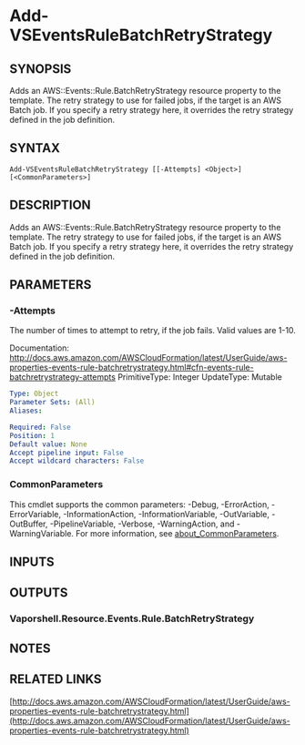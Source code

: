 # Add-VSEventsRuleBatchRetryStrategy

## SYNOPSIS
Adds an AWS::Events::Rule.BatchRetryStrategy resource property to the template.
The retry strategy to use for failed jobs, if the target is an AWS Batch job.
If you specify a retry strategy here, it overrides the retry strategy defined in the job definition.

## SYNTAX

```
Add-VSEventsRuleBatchRetryStrategy [[-Attempts] <Object>] [<CommonParameters>]
```

## DESCRIPTION
Adds an AWS::Events::Rule.BatchRetryStrategy resource property to the template.
The retry strategy to use for failed jobs, if the target is an AWS Batch job.
If you specify a retry strategy here, it overrides the retry strategy defined in the job definition.

## PARAMETERS

### -Attempts
The number of times to attempt to retry, if the job fails.
Valid values are 1-10.

Documentation: http://docs.aws.amazon.com/AWSCloudFormation/latest/UserGuide/aws-properties-events-rule-batchretrystrategy.html#cfn-events-rule-batchretrystrategy-attempts
PrimitiveType: Integer
UpdateType: Mutable

```yaml
Type: Object
Parameter Sets: (All)
Aliases:

Required: False
Position: 1
Default value: None
Accept pipeline input: False
Accept wildcard characters: False
```

### CommonParameters
This cmdlet supports the common parameters: -Debug, -ErrorAction, -ErrorVariable, -InformationAction, -InformationVariable, -OutVariable, -OutBuffer, -PipelineVariable, -Verbose, -WarningAction, and -WarningVariable. For more information, see [about_CommonParameters](http://go.microsoft.com/fwlink/?LinkID=113216).

## INPUTS

## OUTPUTS

### Vaporshell.Resource.Events.Rule.BatchRetryStrategy
## NOTES

## RELATED LINKS

[http://docs.aws.amazon.com/AWSCloudFormation/latest/UserGuide/aws-properties-events-rule-batchretrystrategy.html](http://docs.aws.amazon.com/AWSCloudFormation/latest/UserGuide/aws-properties-events-rule-batchretrystrategy.html)


